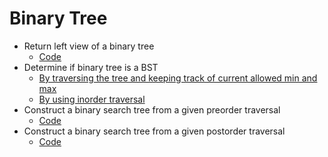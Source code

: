 # Binary Tree

* Return left view of a binary tree
  * [Code](src/leftView.js)
* Determine if binary tree is a BST
  * [By traversing the tree and keeping track of current allowed min and max](src/isBst.js)
  * [By using inorder traversal](isBstInOrder.js)
* Construct a binary search tree from a given preorder traversal
  * [Code](src/bstFromPreOrder.js)
* Construct a binary search tree from a given postorder traversal
  * [Code](src/bstFromPostOrder.js)
